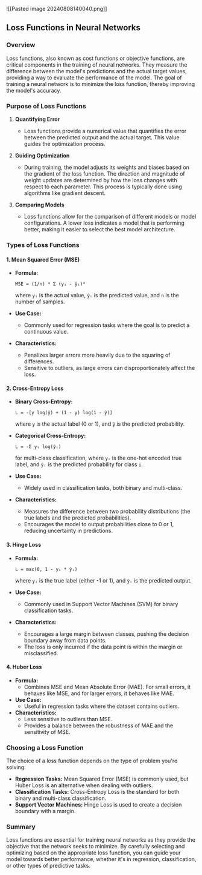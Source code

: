 	
![[Pasted image 20240808140040.png]]

## Loss Functions in Neural Networks
### Overview

Loss functions, also known as cost functions or objective functions, are critical components in the training of neural networks. They measure the difference between the model's predictions and the actual target values, providing a way to evaluate the performance of the model. The goal of training a neural network is to minimize the loss function, thereby improving the model's accuracy.

### Purpose of Loss Functions

1. **Quantifying Error**
    
    - Loss functions provide a numerical value that quantifies the error between the predicted output and the actual target. This value guides the optimization process.
2. **Guiding Optimization**
    
    - During training, the model adjusts its weights and biases based on the gradient of the loss function. The direction and magnitude of weight updates are determined by how the loss changes with respect to each parameter. This process is typically done using algorithms like gradient descent.
3. **Comparing Models**
    
    - Loss functions allow for the comparison of different models or model configurations. A lower loss indicates a model that is performing better, making it easier to select the best model architecture.

### Types of Loss Functions

#### 1. **Mean Squared Error (MSE)**

- **Formula:**
    
    `MSE = (1/n) * Σ (yᵢ - ŷᵢ)²`
    
    where `yᵢ` is the actual value, `ŷᵢ` is the predicted value, and `n` is the number of samples.
- **Use Case:**
    - Commonly used for regression tasks where the goal is to predict a continuous value.
- **Characteristics:**
    - Penalizes larger errors more heavily due to the squaring of differences.
    - Sensitive to outliers, as large errors can disproportionately affect the loss.

#### 2. **Cross-Entropy Loss**

- **Binary Cross-Entropy:**
    
    `L = -[y log(ŷ) + (1 - y) log(1 - ŷ)]`
    
    where `y` is the actual label (0 or 1), and `ŷ` is the predicted probability.
- **Categorical Cross-Entropy:**
    
    `L = -Σ yᵢ log(ŷᵢ)`
    
    for multi-class classification, where `yᵢ` is the one-hot encoded true label, and `ŷᵢ` is the predicted probability for class `i`.
- **Use Case:**
    - Widely used in classification tasks, both binary and multi-class.
- **Characteristics:**
    - Measures the difference between two probability distributions (the true labels and the predicted probabilities).
    - Encourages the model to output probabilities close to 0 or 1, reducing uncertainty in predictions.

#### 3. **Hinge Loss**

- **Formula:**
    
    `L = max(0, 1 - yᵢ * ŷᵢ)`
    
    where `yᵢ` is the true label (either -1 or 1), and `ŷᵢ` is the predicted output.
- **Use Case:**
    - Commonly used in Support Vector Machines (SVM) for binary classification tasks.
- **Characteristics:**
    - Encourages a large margin between classes, pushing the decision boundary away from data points.
    - The loss is only incurred if the data point is within the margin or misclassified.

#### 4. **Huber Loss**

- **Formula:**
    - Combines MSE and Mean Absolute Error (MAE). For small errors, it behaves like MSE, and for larger errors, it behaves like MAE.
- **Use Case:**
    - Useful in regression tasks where the dataset contains outliers.
- **Characteristics:**
    - Less sensitive to outliers than MSE.
    - Provides a balance between the robustness of MAE and the sensitivity of MSE.

### Choosing a Loss Function

The choice of a loss function depends on the type of problem you're solving:

- **Regression Tasks:** Mean Squared Error (MSE) is commonly used, but Huber Loss is an alternative when dealing with outliers.
- **Classification Tasks:** Cross-Entropy Loss is the standard for both binary and multi-class classification.
- **Support Vector Machines:** Hinge Loss is used to create a decision boundary with a margin.

### Summary

Loss functions are essential for training neural networks as they provide the objective that the network seeks to minimize. By carefully selecting and optimizing based on the appropriate loss function, you can guide your model towards better performance, whether it's in regression, classification, or other types of predictive tasks.